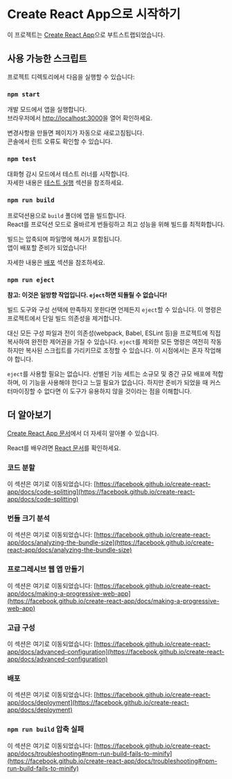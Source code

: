 # Create React App으로 시작하기

이 프로젝트는 [Create React App](https://github.com/facebook/create-react-app)으로 부트스트랩되었습니다.

## 사용 가능한 스크립트

프로젝트 디렉토리에서 다음을 실행할 수 있습니다:

### `npm start`

개발 모드에서 앱을 실행합니다.\
브라우저에서 [http://localhost:3000](http://localhost:3000)을 열어 확인하세요.

변경사항을 만들면 페이지가 자동으로 새로고침됩니다.\
콘솔에서 린트 오류도 확인할 수 있습니다.

### `npm test`

대화형 감시 모드에서 테스트 러너를 시작합니다.\
자세한 내용은 [테스트 실행](https://facebook.github.io/create-react-app/docs/running-tests) 섹션을 참조하세요.

### `npm run build`

프로덕션용으로 `build` 폴더에 앱을 빌드합니다.\
React를 프로덕션 모드로 올바르게 번들링하고 최고 성능을 위해 빌드를 최적화합니다.

빌드는 압축되며 파일명에 해시가 포함됩니다.\
앱이 배포할 준비가 되었습니다!

자세한 내용은 [배포](https://facebook.github.io/create-react-app/docs/deployment) 섹션을 참조하세요.

### `npm run eject`

**참고: 이것은 일방향 작업입니다. `eject`하면 되돌릴 수 없습니다!**

빌드 도구와 구성 선택에 만족하지 못한다면 언제든지 `eject`할 수 있습니다. 이 명령은 프로젝트에서 단일 빌드 의존성을 제거합니다.

대신 모든 구성 파일과 전이 의존성(webpack, Babel, ESLint 등)을 프로젝트에 직접 복사하여 완전한 제어권을 가질 수 있습니다. `eject`를 제외한 모든 명령은 여전히 작동하지만 복사된 스크립트를 가리키므로 조정할 수 있습니다. 이 시점에서는 혼자 작업해야 합니다.

`eject`를 사용할 필요는 없습니다. 선별된 기능 세트는 소규모 및 중간 규모 배포에 적합하며, 이 기능을 사용해야 한다고 느낄 필요가 없습니다. 하지만 준비가 되었을 때 커스터마이징할 수 없다면 이 도구가 유용하지 않을 것이라는 점을 이해합니다.

## 더 알아보기

[Create React App 문서](https://facebook.github.io/create-react-app/docs/getting-started)에서 더 자세히 알아볼 수 있습니다.

React를 배우려면 [React 문서](https://reactjs.org/)를 확인하세요.

### 코드 분할

이 섹션은 여기로 이동되었습니다: [https://facebook.github.io/create-react-app/docs/code-splitting](https://facebook.github.io/create-react-app/docs/code-splitting)

### 번들 크기 분석

이 섹션은 여기로 이동되었습니다: [https://facebook.github.io/create-react-app/docs/analyzing-the-bundle-size](https://facebook.github.io/create-react-app/docs/analyzing-the-bundle-size)

### 프로그레시브 웹 앱 만들기

이 섹션은 여기로 이동되었습니다: [https://facebook.github.io/create-react-app/docs/making-a-progressive-web-app](https://facebook.github.io/create-react-app/docs/making-a-progressive-web-app)

### 고급 구성

이 섹션은 여기로 이동되었습니다: [https://facebook.github.io/create-react-app/docs/advanced-configuration](https://facebook.github.io/create-react-app/docs/advanced-configuration)

### 배포

이 섹션은 여기로 이동되었습니다: [https://facebook.github.io/create-react-app/docs/deployment](https://facebook.github.io/create-react-app/docs/deployment)

### `npm run build` 압축 실패

이 섹션은 여기로 이동되었습니다: [https://facebook.github.io/create-react-app/docs/troubleshooting#npm-run-build-fails-to-minify](https://facebook.github.io/create-react-app/docs/troubleshooting#npm-run-build-fails-to-minify)
